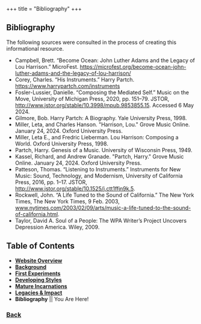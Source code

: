 +++
title = "Bibliography"
+++

## Bibliography
The following sources were consulted in the process of creating this informational resource.

- Campbell, Brett. “Become Ocean: John Luther Adams and the Legacy of Lou Harrison.” MicroFest. https://microfest.org/become-ocean-john-luther-adams-and-the-legacy-of-lou-harrison/
- Corey, Charles. “His Instruments.” Harry Partch. https://www.harrypartch.com/instruments 
- Fosler-Lussier, Danielle. “Composing the Mediated Self.” Music on the Move, University of Michigan Press, 2020, pp. 151–79. JSTOR, http://www.jstor.org/stable/10.3998/mpub.9853855.15. Accessed 6 May 2024.
- Gilmore, Bob. Harry Partch: A Biography. Yale University Press, 1998. 
- Miller, Leta, and Charles Hanson. "Harrison, Lou." Grove Music Online.  January 24, 2024. Oxford University Press.
- Miller, Leta E., and Fredric Lieberman. Lou Harrison: Composing a World. Oxford University Press, 1998. 
- Partch, Harry. Genesis of a Music. University of Wisconsin Press, 1949. 
- Kassel, Richard, and Andrew Granade. "Partch, Harry." Grove Music Online.  January 24, 2024. Oxford University Press.
- Patteson, Thomas. “Listening to Instruments.” Instruments for New Music: Sound, Technology, and Modernism, University of California Press, 2016, pp. 1–17. JSTOR, http://www.jstor.org/stable/10.1525/j.ctt1ffjn9k.5.
- Rockwell, John. “A Life Tuned to the Sound of California.” The New York Times, The New York Times, 9 Feb. 2003, www.nytimes.com/2003/02/09/arts/music-a-life-tuned-to-the-sound-of-california.html. 
- Taylor, David A. Soul of a People: The WPA Writer’s Project Uncovers Depression America. Wiley, 2009. 

## Table of Contents
- **[Website Overview](/partch-0)**
- **[Background](/partch-1)**
- **[First Experiments](/partch-2)**
- **[Developing Styles](/partch-3)**
- **[Mature Incarnations](/partch-4)**
- **[Legacies & Impact](/partch-5)**
- **Bibliography** || You Are Here!

### [**Back**](/partch-5)